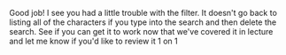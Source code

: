 Good job! I see you had a little trouble with the filter. It doesn't go back to listing all of the characters if you type into the search and then delete the search. See if you can get it to work now that we've covered it in lecture and let me know if you'd like to review it 1 on 1
